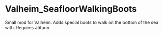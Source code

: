 # Valheim_SeafloorWalkingBoots
Small mod for Valheim. Adds special boots to walk on the bottom of the sea with. Requires Jötunn.
